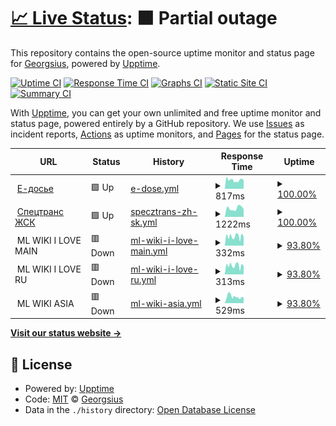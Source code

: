 # [📈 Live Status](https://Georgsius.github.io/status): <!--live status--> **🟧 Partial outage**

This repository contains the open-source uptime monitor and status page for [Georgsius](https://Georgsius.github.io/status), powered by [Upptime](https://github.com/upptime/upptime).

[![Uptime CI](https://github.com/Georgsius/status/workflows/Uptime%20CI/badge.svg)](https://github.com/Georgsius/status/actions?query=workflow%3A%22Uptime+CI%22)
[![Response Time CI](https://github.com/Georgsius/status/workflows/Response%20Time%20CI/badge.svg)](https://github.com/Georgsius/status/actions?query=workflow%3A%22Response+Time+CI%22)
[![Graphs CI](https://github.com/Georgsius/status/workflows/Graphs%20CI/badge.svg)](https://github.com/Georgsius/status/actions?query=workflow%3A%22Graphs+CI%22)
[![Static Site CI](https://github.com/Georgsius/status/workflows/Static%20Site%20CI/badge.svg)](https://github.com/Georgsius/status/actions?query=workflow%3A%22Static+Site+CI%22)
[![Summary CI](https://github.com/Georgsius/status/workflows/Summary%20CI/badge.svg)](https://github.com/Georgsius/status/actions?query=workflow%3A%22Summary+CI%22)

With [Upptime](https://upptime.js.org), you can get your own unlimited and free uptime monitor and status page, powered entirely by a GitHub repository. We use [Issues](https://github.com/Georgsius/status/issues) as incident reports, [Actions](https://github.com/Georgsius/status/actions) as uptime monitors, and [Pages](https://Georgsius.github.io/status) for the status page.

<!--start: status pages-->
<!-- This summary is generated by Upptime (https://github.com/upptime/upptime) -->
<!-- Do not edit this manually, your changes will be overwritten -->
<!-- prettier-ignore -->
| URL | Status | History | Response Time | Uptime |
| --- | ------ | ------- | ------------- | ------ |
| <img alt="" src="https://e-ecolog.ru/favicon.ico" height="13"> [Е-досье](https://e-ecolog.ru) | 🟩 Up | [e-dose.yml](https://github.com/Georgsius/status/commits/HEAD/history/e-dose.yml) | <details><summary><img alt="Response time graph" src="./graphs/e-dose/response-time-week.png" height="20"> 817ms</summary><br><a href="https://Georgsius.github.io/status/history/e-dose"><img alt="Response time 817" src="https://img.shields.io/endpoint?url=https%3A%2F%2Fraw.githubusercontent.com%2FGeorgsius%2Fstatus%2FHEAD%2Fapi%2Fe-dose%2Fresponse-time.json"></a><br><a href="https://Georgsius.github.io/status/history/e-dose"><img alt="24-hour response time 784" src="https://img.shields.io/endpoint?url=https%3A%2F%2Fraw.githubusercontent.com%2FGeorgsius%2Fstatus%2FHEAD%2Fapi%2Fe-dose%2Fresponse-time-day.json"></a><br><a href="https://Georgsius.github.io/status/history/e-dose"><img alt="7-day response time 817" src="https://img.shields.io/endpoint?url=https%3A%2F%2Fraw.githubusercontent.com%2FGeorgsius%2Fstatus%2FHEAD%2Fapi%2Fe-dose%2Fresponse-time-week.json"></a><br><a href="https://Georgsius.github.io/status/history/e-dose"><img alt="30-day response time 817" src="https://img.shields.io/endpoint?url=https%3A%2F%2Fraw.githubusercontent.com%2FGeorgsius%2Fstatus%2FHEAD%2Fapi%2Fe-dose%2Fresponse-time-month.json"></a><br><a href="https://Georgsius.github.io/status/history/e-dose"><img alt="1-year response time 817" src="https://img.shields.io/endpoint?url=https%3A%2F%2Fraw.githubusercontent.com%2FGeorgsius%2Fstatus%2FHEAD%2Fapi%2Fe-dose%2Fresponse-time-year.json"></a></details> | <details><summary><a href="https://Georgsius.github.io/status/history/e-dose">100.00%</a></summary><a href="https://Georgsius.github.io/status/history/e-dose"><img alt="All-time uptime 100.00%" src="https://img.shields.io/endpoint?url=https%3A%2F%2Fraw.githubusercontent.com%2FGeorgsius%2Fstatus%2FHEAD%2Fapi%2Fe-dose%2Fuptime.json"></a><br><a href="https://Georgsius.github.io/status/history/e-dose"><img alt="24-hour uptime 100.00%" src="https://img.shields.io/endpoint?url=https%3A%2F%2Fraw.githubusercontent.com%2FGeorgsius%2Fstatus%2FHEAD%2Fapi%2Fe-dose%2Fuptime-day.json"></a><br><a href="https://Georgsius.github.io/status/history/e-dose"><img alt="7-day uptime 100.00%" src="https://img.shields.io/endpoint?url=https%3A%2F%2Fraw.githubusercontent.com%2FGeorgsius%2Fstatus%2FHEAD%2Fapi%2Fe-dose%2Fuptime-week.json"></a><br><a href="https://Georgsius.github.io/status/history/e-dose"><img alt="30-day uptime 100.00%" src="https://img.shields.io/endpoint?url=https%3A%2F%2Fraw.githubusercontent.com%2FGeorgsius%2Fstatus%2FHEAD%2Fapi%2Fe-dose%2Fuptime-month.json"></a><br><a href="https://Georgsius.github.io/status/history/e-dose"><img alt="1-year uptime 100.00%" src="https://img.shields.io/endpoint?url=https%3A%2F%2Fraw.githubusercontent.com%2FGeorgsius%2Fstatus%2FHEAD%2Fapi%2Fe-dose%2Fuptime-year.json"></a></details>
| <img alt="" src="https://s-z.spb.ru/favicon.ico" height="13"> [Спецтранс ЖСК](http://s-z.spb.ru) | 🟩 Up | [specztrans-zh-sk.yml](https://github.com/Georgsius/status/commits/HEAD/history/specztrans-zh-sk.yml) | <details><summary><img alt="Response time graph" src="./graphs/specztrans-zh-sk/response-time-week.png" height="20"> 1222ms</summary><br><a href="https://Georgsius.github.io/status/history/specztrans-zh-sk"><img alt="Response time 1222" src="https://img.shields.io/endpoint?url=https%3A%2F%2Fraw.githubusercontent.com%2FGeorgsius%2Fstatus%2FHEAD%2Fapi%2Fspecztrans-zh-sk%2Fresponse-time.json"></a><br><a href="https://Georgsius.github.io/status/history/specztrans-zh-sk"><img alt="24-hour response time 1071" src="https://img.shields.io/endpoint?url=https%3A%2F%2Fraw.githubusercontent.com%2FGeorgsius%2Fstatus%2FHEAD%2Fapi%2Fspecztrans-zh-sk%2Fresponse-time-day.json"></a><br><a href="https://Georgsius.github.io/status/history/specztrans-zh-sk"><img alt="7-day response time 1222" src="https://img.shields.io/endpoint?url=https%3A%2F%2Fraw.githubusercontent.com%2FGeorgsius%2Fstatus%2FHEAD%2Fapi%2Fspecztrans-zh-sk%2Fresponse-time-week.json"></a><br><a href="https://Georgsius.github.io/status/history/specztrans-zh-sk"><img alt="30-day response time 1222" src="https://img.shields.io/endpoint?url=https%3A%2F%2Fraw.githubusercontent.com%2FGeorgsius%2Fstatus%2FHEAD%2Fapi%2Fspecztrans-zh-sk%2Fresponse-time-month.json"></a><br><a href="https://Georgsius.github.io/status/history/specztrans-zh-sk"><img alt="1-year response time 1222" src="https://img.shields.io/endpoint?url=https%3A%2F%2Fraw.githubusercontent.com%2FGeorgsius%2Fstatus%2FHEAD%2Fapi%2Fspecztrans-zh-sk%2Fresponse-time-year.json"></a></details> | <details><summary><a href="https://Georgsius.github.io/status/history/specztrans-zh-sk">100.00%</a></summary><a href="https://Georgsius.github.io/status/history/specztrans-zh-sk"><img alt="All-time uptime 100.00%" src="https://img.shields.io/endpoint?url=https%3A%2F%2Fraw.githubusercontent.com%2FGeorgsius%2Fstatus%2FHEAD%2Fapi%2Fspecztrans-zh-sk%2Fuptime.json"></a><br><a href="https://Georgsius.github.io/status/history/specztrans-zh-sk"><img alt="24-hour uptime 100.00%" src="https://img.shields.io/endpoint?url=https%3A%2F%2Fraw.githubusercontent.com%2FGeorgsius%2Fstatus%2FHEAD%2Fapi%2Fspecztrans-zh-sk%2Fuptime-day.json"></a><br><a href="https://Georgsius.github.io/status/history/specztrans-zh-sk"><img alt="7-day uptime 100.00%" src="https://img.shields.io/endpoint?url=https%3A%2F%2Fraw.githubusercontent.com%2FGeorgsius%2Fstatus%2FHEAD%2Fapi%2Fspecztrans-zh-sk%2Fuptime-week.json"></a><br><a href="https://Georgsius.github.io/status/history/specztrans-zh-sk"><img alt="30-day uptime 100.00%" src="https://img.shields.io/endpoint?url=https%3A%2F%2Fraw.githubusercontent.com%2FGeorgsius%2Fstatus%2FHEAD%2Fapi%2Fspecztrans-zh-sk%2Fuptime-month.json"></a><br><a href="https://Georgsius.github.io/status/history/specztrans-zh-sk"><img alt="1-year uptime 100.00%" src="https://img.shields.io/endpoint?url=https%3A%2F%2Fraw.githubusercontent.com%2FGeorgsius%2Fstatus%2FHEAD%2Fapi%2Fspecztrans-zh-sk%2Fuptime-year.json"></a></details>
| <img alt="" src="https://favicons.githubusercontent.com/" height="13"> ML WIKI I LOVE MAIN | 🟥 Down | [ml-wiki-i-love-main.yml](https://github.com/Georgsius/status/commits/HEAD/history/ml-wiki-i-love-main.yml) | <details><summary><img alt="Response time graph" src="./graphs/ml-wiki-i-love-main/response-time-week.png" height="20"> 332ms</summary><br><a href="https://Georgsius.github.io/status/history/ml-wiki-i-love-main"><img alt="Response time 332" src="https://img.shields.io/endpoint?url=https%3A%2F%2Fraw.githubusercontent.com%2FGeorgsius%2Fstatus%2FHEAD%2Fapi%2Fml-wiki-i-love-main%2Fresponse-time.json"></a><br><a href="https://Georgsius.github.io/status/history/ml-wiki-i-love-main"><img alt="24-hour response time 259" src="https://img.shields.io/endpoint?url=https%3A%2F%2Fraw.githubusercontent.com%2FGeorgsius%2Fstatus%2FHEAD%2Fapi%2Fml-wiki-i-love-main%2Fresponse-time-day.json"></a><br><a href="https://Georgsius.github.io/status/history/ml-wiki-i-love-main"><img alt="7-day response time 332" src="https://img.shields.io/endpoint?url=https%3A%2F%2Fraw.githubusercontent.com%2FGeorgsius%2Fstatus%2FHEAD%2Fapi%2Fml-wiki-i-love-main%2Fresponse-time-week.json"></a><br><a href="https://Georgsius.github.io/status/history/ml-wiki-i-love-main"><img alt="30-day response time 332" src="https://img.shields.io/endpoint?url=https%3A%2F%2Fraw.githubusercontent.com%2FGeorgsius%2Fstatus%2FHEAD%2Fapi%2Fml-wiki-i-love-main%2Fresponse-time-month.json"></a><br><a href="https://Georgsius.github.io/status/history/ml-wiki-i-love-main"><img alt="1-year response time 332" src="https://img.shields.io/endpoint?url=https%3A%2F%2Fraw.githubusercontent.com%2FGeorgsius%2Fstatus%2FHEAD%2Fapi%2Fml-wiki-i-love-main%2Fresponse-time-year.json"></a></details> | <details><summary><a href="https://Georgsius.github.io/status/history/ml-wiki-i-love-main">93.80%</a></summary><a href="https://Georgsius.github.io/status/history/ml-wiki-i-love-main"><img alt="All-time uptime 93.80%" src="https://img.shields.io/endpoint?url=https%3A%2F%2Fraw.githubusercontent.com%2FGeorgsius%2Fstatus%2FHEAD%2Fapi%2Fml-wiki-i-love-main%2Fuptime.json"></a><br><a href="https://Georgsius.github.io/status/history/ml-wiki-i-love-main"><img alt="24-hour uptime 99.99%" src="https://img.shields.io/endpoint?url=https%3A%2F%2Fraw.githubusercontent.com%2FGeorgsius%2Fstatus%2FHEAD%2Fapi%2Fml-wiki-i-love-main%2Fuptime-day.json"></a><br><a href="https://Georgsius.github.io/status/history/ml-wiki-i-love-main"><img alt="7-day uptime 93.80%" src="https://img.shields.io/endpoint?url=https%3A%2F%2Fraw.githubusercontent.com%2FGeorgsius%2Fstatus%2FHEAD%2Fapi%2Fml-wiki-i-love-main%2Fuptime-week.json"></a><br><a href="https://Georgsius.github.io/status/history/ml-wiki-i-love-main"><img alt="30-day uptime 93.80%" src="https://img.shields.io/endpoint?url=https%3A%2F%2Fraw.githubusercontent.com%2FGeorgsius%2Fstatus%2FHEAD%2Fapi%2Fml-wiki-i-love-main%2Fuptime-month.json"></a><br><a href="https://Georgsius.github.io/status/history/ml-wiki-i-love-main"><img alt="1-year uptime 93.80%" src="https://img.shields.io/endpoint?url=https%3A%2F%2Fraw.githubusercontent.com%2FGeorgsius%2Fstatus%2FHEAD%2Fapi%2Fml-wiki-i-love-main%2Fuptime-year.json"></a></details>
| <img alt="" src="https://favicons.githubusercontent.com/ru." height="13"> ML WIKI I LOVE RU | 🟥 Down | [ml-wiki-i-love-ru.yml](https://github.com/Georgsius/status/commits/HEAD/history/ml-wiki-i-love-ru.yml) | <details><summary><img alt="Response time graph" src="./graphs/ml-wiki-i-love-ru/response-time-week.png" height="20"> 313ms</summary><br><a href="https://Georgsius.github.io/status/history/ml-wiki-i-love-ru"><img alt="Response time 313" src="https://img.shields.io/endpoint?url=https%3A%2F%2Fraw.githubusercontent.com%2FGeorgsius%2Fstatus%2FHEAD%2Fapi%2Fml-wiki-i-love-ru%2Fresponse-time.json"></a><br><a href="https://Georgsius.github.io/status/history/ml-wiki-i-love-ru"><img alt="24-hour response time 233" src="https://img.shields.io/endpoint?url=https%3A%2F%2Fraw.githubusercontent.com%2FGeorgsius%2Fstatus%2FHEAD%2Fapi%2Fml-wiki-i-love-ru%2Fresponse-time-day.json"></a><br><a href="https://Georgsius.github.io/status/history/ml-wiki-i-love-ru"><img alt="7-day response time 313" src="https://img.shields.io/endpoint?url=https%3A%2F%2Fraw.githubusercontent.com%2FGeorgsius%2Fstatus%2FHEAD%2Fapi%2Fml-wiki-i-love-ru%2Fresponse-time-week.json"></a><br><a href="https://Georgsius.github.io/status/history/ml-wiki-i-love-ru"><img alt="30-day response time 313" src="https://img.shields.io/endpoint?url=https%3A%2F%2Fraw.githubusercontent.com%2FGeorgsius%2Fstatus%2FHEAD%2Fapi%2Fml-wiki-i-love-ru%2Fresponse-time-month.json"></a><br><a href="https://Georgsius.github.io/status/history/ml-wiki-i-love-ru"><img alt="1-year response time 313" src="https://img.shields.io/endpoint?url=https%3A%2F%2Fraw.githubusercontent.com%2FGeorgsius%2Fstatus%2FHEAD%2Fapi%2Fml-wiki-i-love-ru%2Fresponse-time-year.json"></a></details> | <details><summary><a href="https://Georgsius.github.io/status/history/ml-wiki-i-love-ru">93.80%</a></summary><a href="https://Georgsius.github.io/status/history/ml-wiki-i-love-ru"><img alt="All-time uptime 93.80%" src="https://img.shields.io/endpoint?url=https%3A%2F%2Fraw.githubusercontent.com%2FGeorgsius%2Fstatus%2FHEAD%2Fapi%2Fml-wiki-i-love-ru%2Fuptime.json"></a><br><a href="https://Georgsius.github.io/status/history/ml-wiki-i-love-ru"><img alt="24-hour uptime 99.99%" src="https://img.shields.io/endpoint?url=https%3A%2F%2Fraw.githubusercontent.com%2FGeorgsius%2Fstatus%2FHEAD%2Fapi%2Fml-wiki-i-love-ru%2Fuptime-day.json"></a><br><a href="https://Georgsius.github.io/status/history/ml-wiki-i-love-ru"><img alt="7-day uptime 93.80%" src="https://img.shields.io/endpoint?url=https%3A%2F%2Fraw.githubusercontent.com%2FGeorgsius%2Fstatus%2FHEAD%2Fapi%2Fml-wiki-i-love-ru%2Fuptime-week.json"></a><br><a href="https://Georgsius.github.io/status/history/ml-wiki-i-love-ru"><img alt="30-day uptime 93.80%" src="https://img.shields.io/endpoint?url=https%3A%2F%2Fraw.githubusercontent.com%2FGeorgsius%2Fstatus%2FHEAD%2Fapi%2Fml-wiki-i-love-ru%2Fuptime-month.json"></a><br><a href="https://Georgsius.github.io/status/history/ml-wiki-i-love-ru"><img alt="1-year uptime 93.80%" src="https://img.shields.io/endpoint?url=https%3A%2F%2Fraw.githubusercontent.com%2FGeorgsius%2Fstatus%2FHEAD%2Fapi%2Fml-wiki-i-love-ru%2Fuptime-year.json"></a></details>
| <img alt="" src="https://favicons.githubusercontent.com/" height="13"> ML WIKI ASIA | 🟥 Down | [ml-wiki-asia.yml](https://github.com/Georgsius/status/commits/HEAD/history/ml-wiki-asia.yml) | <details><summary><img alt="Response time graph" src="./graphs/ml-wiki-asia/response-time-week.png" height="20"> 529ms</summary><br><a href="https://Georgsius.github.io/status/history/ml-wiki-asia"><img alt="Response time 529" src="https://img.shields.io/endpoint?url=https%3A%2F%2Fraw.githubusercontent.com%2FGeorgsius%2Fstatus%2FHEAD%2Fapi%2Fml-wiki-asia%2Fresponse-time.json"></a><br><a href="https://Georgsius.github.io/status/history/ml-wiki-asia"><img alt="24-hour response time 337" src="https://img.shields.io/endpoint?url=https%3A%2F%2Fraw.githubusercontent.com%2FGeorgsius%2Fstatus%2FHEAD%2Fapi%2Fml-wiki-asia%2Fresponse-time-day.json"></a><br><a href="https://Georgsius.github.io/status/history/ml-wiki-asia"><img alt="7-day response time 529" src="https://img.shields.io/endpoint?url=https%3A%2F%2Fraw.githubusercontent.com%2FGeorgsius%2Fstatus%2FHEAD%2Fapi%2Fml-wiki-asia%2Fresponse-time-week.json"></a><br><a href="https://Georgsius.github.io/status/history/ml-wiki-asia"><img alt="30-day response time 529" src="https://img.shields.io/endpoint?url=https%3A%2F%2Fraw.githubusercontent.com%2FGeorgsius%2Fstatus%2FHEAD%2Fapi%2Fml-wiki-asia%2Fresponse-time-month.json"></a><br><a href="https://Georgsius.github.io/status/history/ml-wiki-asia"><img alt="1-year response time 529" src="https://img.shields.io/endpoint?url=https%3A%2F%2Fraw.githubusercontent.com%2FGeorgsius%2Fstatus%2FHEAD%2Fapi%2Fml-wiki-asia%2Fresponse-time-year.json"></a></details> | <details><summary><a href="https://Georgsius.github.io/status/history/ml-wiki-asia">93.80%</a></summary><a href="https://Georgsius.github.io/status/history/ml-wiki-asia"><img alt="All-time uptime 93.80%" src="https://img.shields.io/endpoint?url=https%3A%2F%2Fraw.githubusercontent.com%2FGeorgsius%2Fstatus%2FHEAD%2Fapi%2Fml-wiki-asia%2Fuptime.json"></a><br><a href="https://Georgsius.github.io/status/history/ml-wiki-asia"><img alt="24-hour uptime 99.99%" src="https://img.shields.io/endpoint?url=https%3A%2F%2Fraw.githubusercontent.com%2FGeorgsius%2Fstatus%2FHEAD%2Fapi%2Fml-wiki-asia%2Fuptime-day.json"></a><br><a href="https://Georgsius.github.io/status/history/ml-wiki-asia"><img alt="7-day uptime 93.80%" src="https://img.shields.io/endpoint?url=https%3A%2F%2Fraw.githubusercontent.com%2FGeorgsius%2Fstatus%2FHEAD%2Fapi%2Fml-wiki-asia%2Fuptime-week.json"></a><br><a href="https://Georgsius.github.io/status/history/ml-wiki-asia"><img alt="30-day uptime 93.80%" src="https://img.shields.io/endpoint?url=https%3A%2F%2Fraw.githubusercontent.com%2FGeorgsius%2Fstatus%2FHEAD%2Fapi%2Fml-wiki-asia%2Fuptime-month.json"></a><br><a href="https://Georgsius.github.io/status/history/ml-wiki-asia"><img alt="1-year uptime 93.80%" src="https://img.shields.io/endpoint?url=https%3A%2F%2Fraw.githubusercontent.com%2FGeorgsius%2Fstatus%2FHEAD%2Fapi%2Fml-wiki-asia%2Fuptime-year.json"></a></details>

<!--end: status pages-->

[**Visit our status website →**](https://Georgsius.github.io/status)

## 📄 License

- Powered by: [Upptime](https://github.com/upptime/upptime)
- Code: [MIT](./LICENSE) © [Georgsius](https://Georgsius.github.io/status)
- Data in the `./history` directory: [Open Database License](https://opendatacommons.org/licenses/odbl/1-0/)
